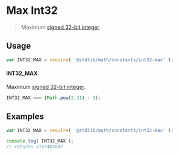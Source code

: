 Max Int32
===

> Maximum [signed 32-bit integer][max-int32].

<!-- <usage> -->
## Usage

``` javascript
var INT32_MAX = require( '@stdlib/math/constants/int32-max' );
```

#### INT32_MAX

Maximum [signed 32-bit integer][max-int32].

``` javascript
INT32_MAX === (Math.pow(2,31) - 1);
```

<!-- </usage> -->

<!-- <examples> -->
## Examples

``` javascript
var INT32_MAX = require( '@stdlib/math/constants/int32-max' );

console.log( INT32_MAX );
// returns 2147483647
```

<!-- </examples> -->

<!-- <links> -->
[max-int32]: http://en.wikipedia.org/wiki/2147483647
<!-- </links> -->
